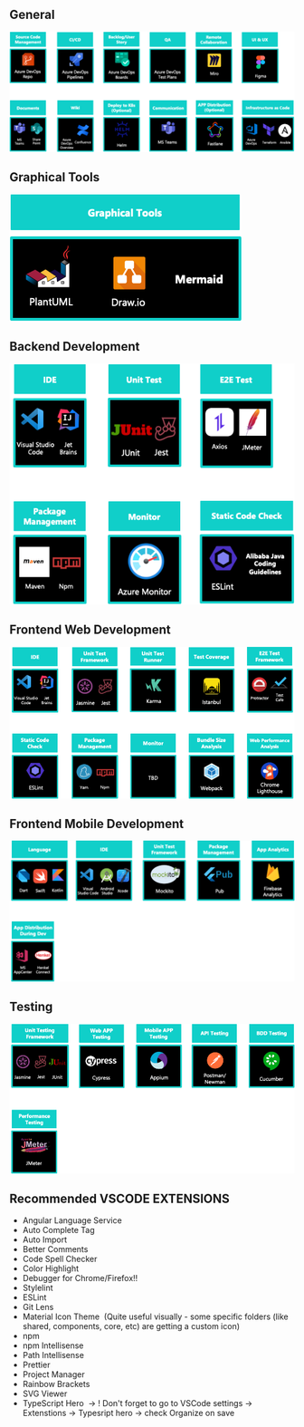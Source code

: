 ## General
![image.png](../../images/image-8d6d459b-b764-410a-81be-81bb39bfdcf5.png)

## Graphical Tools
![image.png](./attachments/image-37e86b7c-93e9-4893-9fa0-3d516ed389a8.png)

## Backend Development 
![image.png](./attachments/image-b60f3d5c-5805-4212-9d80-177d7135682d.png)

## Frontend Web Development
![image.png](./attachments/image-0a8a59f7-b65a-4510-84be-eb406b424569.png)

## Frontend Mobile Development
![image.png](./attachments/image-defb569f-f64e-461e-a513-c775b7556a0c.png)

## Testing
![image.png](./attachments/image-c14a3396-66d7-4686-a1e7-94139e61b388.png)

## Recommended VSCODE EXTENSIONS
- Angular Language Service 
- Auto Complete Tag 
- Auto Import 
- Better Comments 
- Code Spell Checker 
- Color Highlight 
- Debugger for Chrome/Firefox!!
- Stylelint 
- ESLint 
- Git Lens 
- Material Icon Theme  (Quite useful visually - some specific folders (like shared, components, core, etc) are getting a custom icon)
- npm 
- npm Intellisense 
- Path Intellisense 
- Prettier 
- Project Manager 
- Rainbow Brackets 
- SVG Viewer 
- TypeScript Hero  -> ! Don't forget to go to VSCode settings -> Extenstions -> Typesript hero -> check Organize on save

